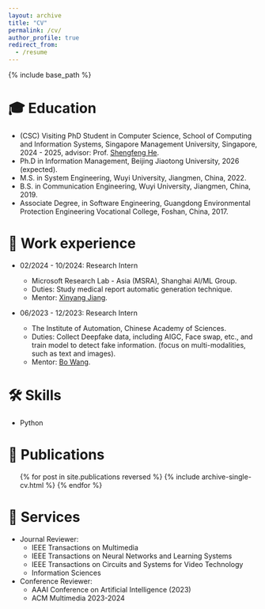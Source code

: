 ```yaml
---
layout: archive
title: "CV"
permalink: /cv/
author_profile: true
redirect_from:
  - /resume
---
```


{% include base_path %}

🎓 Education
======
* (CSC) Visiting PhD Student in Computer Science, School of Computing and Information Systems, Singapore Management University, Singapore, 2024 - 2025, advisor: Prof. [Shengfeng He](http://www.shengfenghe.com/).
* Ph.D in Information Management, Beijing Jiaotong University, 2026 (expected).
* M.S. in System Engineering, Wuyi University, Jiangmen, China, 2022.
* B.S. in Communication Engineering, Wuyi University, Jiangmen, China, 2019.
* Associate Degree, in Software Engineering, Guangdong Environmental Protection Engineering Vocational College, Foshan, China, 2017.

💼 Work experience
======
* 02/2024 - 10/2024: Research Intern
  * Microsoft Research Lab - Asia (MSRA), Shanghai AI/ML Group.
  * Duties: Study medical report automatic generation technique. 
  * Mentor: [Xinyang Jiang](https://www.microsoft.com/en-us/research/people/xinyangjiang/).

* 06/2023 - 12/2023: Research Intern
  * The Institute of Automation, Chinese Academy of Sciences.
  * Duties: Collect Deepfake data, including AIGC, Face swap, etc., and train model to detect fake information. (focus on multi-modalities, such as text and images).
  * Mentor: [Bo Wang](http://vslab.ia.ac.cn/people/).


🛠️ Skills
======
* Python


📄 Publications
======
  <ul>{% for post in site.publications reversed %}
    {% include archive-single-cv.html %}
  {% endfor %}</ul>
  
<!-- Talks
======
  <ul>{% for post in site.talks %}
    {% include archive-single-talk-cv.html %}
  {% endfor %}</ul> -->
  
  
🤝 Services
======

* Journal Reviewer:
  * IEEE Transactions on Multimedia
  * IEEE Transactions on Neural Networks and Learning Systems
  * IEEE Transactions on Circuits and Systems for Video Technology
  * Information Sciences
* Conference Reviewer:
  * AAAI Conference on Artificial Intelligence (2023)
  * ACM Multimedia 2023-2024
